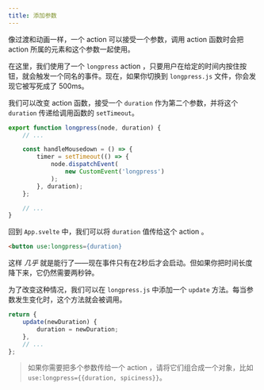```yaml
---
title: 添加参数
---
```


像过渡和动画一样，一个 action 可以接受一个参数，调用 action 函数时会把 action 所属的元素和这个参数一起使用。

在这里，我们使用了一个 `longpress` action ，只要用户在给定的时间内按住按钮，就会触发一个同名的事件。现在，如果你切换到 `longpress.js` 文件，你会发现它被写死成了 500ms。

我们可以改变 action 函数，接受一个 `duration` 作为第二个参数，并将这个 `duration` 传递给调用函数的 `setTimeout`。

```js
export function longpress(node, duration) {
	// ...

	const handleMousedown = () => {
		timer = setTimeout(() => {
			node.dispatchEvent(
				new CustomEvent('longpress')
			);
		}, duration);
	};

	// ...
}
```

回到 `App.svelte` 中，我们可以将 `duration` 值传给这个 action 。

```html
<button use:longpress={duration}
```

这样 _几乎_ 就是能行了——现在事件只有在2秒后才会启动。但如果你把时间长度降下来，它仍然需要两秒钟。

为了改变这种情况，我们可以在 `longpress.js` 中添加一个 `update` 方法。每当参数发生变化时，这个方法就会被调用。

```js
return {
	update(newDuration) {
		duration = newDuration;
	},
	// ...
};
```

> 如果你需要把多个参数传给一个 action ，请将它们组合成一个对象，比如 `use:longpress={{duration, spiciness}}`。